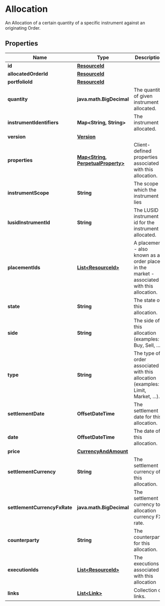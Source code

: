

# Allocation

An Allocation of a certain quantity of a specific instrument against an originating  Order.

## Properties

Name | Type | Description | Notes
------------ | ------------- | ------------- | -------------
**id** | [**ResourceId**](ResourceId.md) |  | 
**allocatedOrderId** | [**ResourceId**](ResourceId.md) |  | 
**portfolioId** | [**ResourceId**](ResourceId.md) |  | 
**quantity** | **java.math.BigDecimal** | The quantity of given instrument allocated. | 
**instrumentIdentifiers** | **Map&lt;String, String&gt;** | The instrument allocated. | 
**version** | [**Version**](Version.md) |  |  [optional]
**properties** | [**Map&lt;String, PerpetualProperty&gt;**](PerpetualProperty.md) | Client-defined properties associated with this allocation. |  [optional]
**instrumentScope** | **String** | The scope in which the instrument lies |  [optional]
**lusidInstrumentId** | **String** | The LUSID instrument id for the instrument allocated. | 
**placementIds** | [**List&lt;ResourceId&gt;**](ResourceId.md) | A placement - also known as an order placed in the market - associated with this allocation. |  [optional]
**state** | **String** | The state of this allocation. |  [optional]
**side** | **String** | The side of this allocation (examples: Buy, Sell, ...). |  [optional]
**type** | **String** | The type of order associated with this allocation (examples: Limit, Market, ...). |  [optional]
**settlementDate** | **OffsetDateTime** | The settlement date for this allocation. |  [optional]
**date** | **OffsetDateTime** | The date of this allocation. |  [optional]
**price** | [**CurrencyAndAmount**](CurrencyAndAmount.md) |  |  [optional]
**settlementCurrency** | **String** | The settlement currency of this allocation. |  [optional]
**settlementCurrencyFxRate** | **java.math.BigDecimal** | The settlement currency to allocation currency FX rate. |  [optional]
**counterparty** | **String** | The counterparty for this allocation. |  [optional]
**executionIds** | [**List&lt;ResourceId&gt;**](ResourceId.md) | The executions associated with this allocation |  [optional]
**links** | [**List&lt;Link&gt;**](Link.md) | Collection of links. |  [optional]



